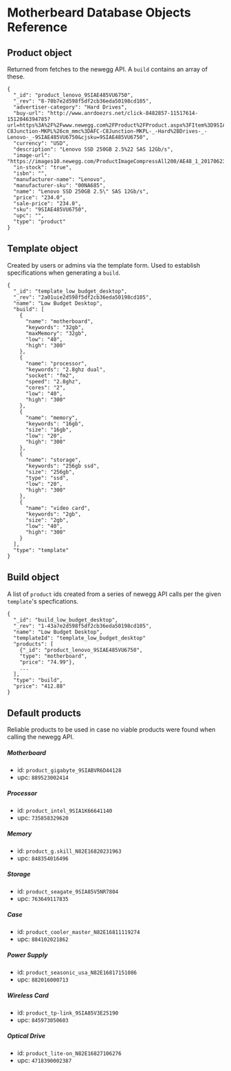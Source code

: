 # Motherbeard Database Objects Reference

## Product object
Returned from fetches to the newegg API. A `build` contains an array of these.

```
{
  "_id": "product_lenovo_9SIAE485VU6750",
  "_rev": "8-70b7e2d598f5df2cb36eda50198cd105",
  "advertiser-category": "Hard Drives",
  "buy-url": "http://www.anrdoezrs.net/click-8482857-11517614-1512046394785?url=https%3A%2F%2Fwww.newegg.com%2FProduct%2FProduct.aspx%3FItem%3D9SIAE485VU6750%26nm_mc%3DAFC-C8Junction-MKPL%26cm_mmc%3DAFC-C8Junction-MKPL-_-Hard%2BDrives-_-Lenovo-_-9SIAE485VU6750&cjsku=9SIAE485VU6750",
  "currency": "USD",
  "description": "Lenovo SSD 250GB 2.5%22 SAS 12Gb/s",
  "image-url": "https://images10.newegg.com/ProductImageCompressAll200/AE48_1_20170623529669774.jpg",
  "in-stock": "true",
  "isbn": "",
  "manufacturer-name": "Lenovo",
  "manufacturer-sku": "00NA685",
  "name": "Lenovo SSD 250GB 2.5\" SAS 12Gb/s",
  "price": "234.0",
  "sale-price": "234.0",
  "sku": "9SIAE485VU6750",
  "upc": "",
  "type": "product"
}
```

## Template object
Created by users or admins via the template form. Used to establish specifications when generating a `build`.

```
{
  "_id": "template_low_budget_desktop",
  "_rev": "2a01uie2d598f5df2cb36eda50198cd105",
  "name": "Low Budget Desktop",
  "build": [
    {
      "name": "motherboard",
      "keywords": "32gb",
      "maxMemory": "32gb",
      "low": "40",
      "high": "300"
    },
    {
      "name": "processor",
      "keywords": "2.8ghz dual",
      "socket": "fm2",
      "speed": "2.8ghz",
      "cores": "2",
      "low": "40",
      "high": "300"
    },
    {
      "name": "memory",
      "keywords": "16gb",
      "size": "16gb",
      "low": "20",
      "high": "300"
    },
    {
      "name": "storage",
      "keywords": "256gb ssd",
      "size": "256gb",
      "type": "ssd",
      "low": "20",
      "high": "300"
    },
    {
      "name": "video card",
      "keywords": "2gb",
      "size": "2gb",
      "low": "40",
      "high": "300"
    }
  ],
  "type": "template"
}
```

## Build object
A list of `product` ids created from a series of newegg API calls per the given `template`'s specfications.

```
{
  "_id": "build_low_budget_desktop",
  "_rev": "1-43a7e2d598f5df2cb36eda50198cd105",
  "name": "Low Budget Desktop",
  "templateId": "template_low_budget_desktop"
  "products": [
    {"_id": "product_lenovo_9SIAE485VU6750",
    "type": "motherboard",
    "price": "74.99"},
    ...
  ],
  "type": "build",
  "price": "412.88"
}
```

## Default products
Reliable products to be used in case no viable products were found when calling the newegg API.

##### Motherboard
  - id: `product_gigabyte_9SIABVR6D44128`
  - upc: `889523002414`

##### Processor
  - id: `product_intel_9SIA1K66641140`
  - upc: `735858329620`

##### Memory
  - id: `product_g.skill_N82E16820231963`
  - upc: `848354016496`

##### Storage
  - id: `product_seagate_9SIA85V5NR7804`
  - upc: `763649117835`

##### Case
  - id: `product_cooler_master_N82E16811119274`
  - upc: `884102021862`

##### Power Supply
  - id: `product_seasonic_usa_N82E16817151086`
  - upc: `882016000713`

##### Wireless Card
  - id: `product_tp-link_9SIA85V3E25190`
  - upc: `845973050603`

##### Optical Drive
  - id: `product_lite-on_N82E16827106276`
  - upc: `4718390002387`
